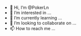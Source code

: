 - 👋 Hi, I’m @PokerLn
- 👀 I’m interested in ...
- 🌱 I’m currently learning ...
- 💞️ I’m looking to collaborate on ...
- 📫 How to reach me ...

<!---
PokerLn/PokerLn is a ✨ special ✨ repository because its `README.md` (this file) appears on your GitHub profile.
You can click the Preview link to take a look at your changes.
--->
